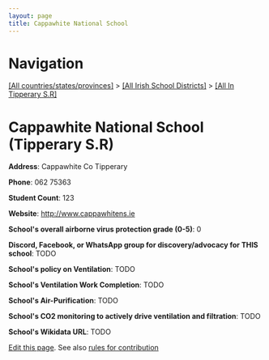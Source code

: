 ```yaml
---
layout: page
title: Cappawhite National School
---
```

# Navigation

[[All countries/states/provinces]](../../..) > [[All Irish School Districts]](../..) > [[All In Tipperary S.R]](..)

# Cappawhite National School (Tipperary S.R)

**Address**: Cappawhite Co Tipperary

**Phone**: 062 75363

**Student Count**: 123

**Website**: <http://www.cappawhitens.ie>

**School's overall airborne virus protection grade (0-5)**: 0

**Discord, Facebook, or WhatsApp group for discovery/advocacy for THIS school**: TODO

**School's policy on Ventilation**: TODO

**School's Ventilation Work Completion**: TODO

**School's Air-Purification**: TODO

**School's CO2 monitoring to actively drive ventilation and filtration**: TODO

**School's Wikidata URL**: TODO


[Edit this page](https://github.com/ventilate-schools/Ireland/edit/main/./Tipperary_S.R/Cappawhite_National_School.md). See also [rules for contribution](../../../contribution-rules/)